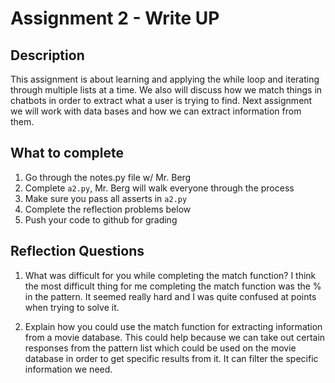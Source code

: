 # Assignment 2 - Write UP

## Description
This assignment is about learning and applying the while loop and iterating through multiple lists at a time.  We also will discuss how we match things in chatbots in order to extract what a user is trying to find.  Next assignment we will work with data bases and how we can extract information from them.

## What to complete
1. Go through the notes.py file w/ Mr. Berg
2. Complete `a2.py`, Mr. Berg will walk everyone through the process
3. Make sure you pass all asserts in `a2.py`
4. Complete the reflection problems below
5. Push your code to github for grading

## Reflection Questions
1. What was difficult for you while completing the match function?
    I think the most difficult thing for me completing the match function was the % in the pattern. It seemed really hard and I was quite confused at points when trying to solve it.


2. Explain how you could use the match function for extracting information from a movie database.
    This could help because we can take out certain responses from the pattern list which could be used on the movie database in order to get specific results from it. It can filter the specific information we need. 


